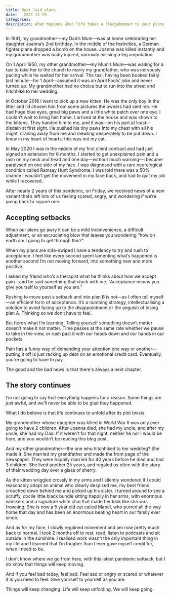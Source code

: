 ```yaml
---
title: Best laid plans
date:   2021-11-29
categories:
description: What happens when life takes a sledgehammer to your plans
---
```


In 1941, my grandmother—my Dad’s Mum—was at home celebrating her daughter Joanna’s 2nd birthday. In the middle of the festivities, a German fighter plane dropped a bomb on the house. Joanna was killed instantly and my grandmother was badly injured, narrowly missing a leg amputation.

On 1 April 1950, my other grandmother—my Mum’s Mum—was waiting for a taxi to take her to the church to marry my grandfather, who was nervously pacing while he waited for her arrival. The taxi, having been booked fairly last minute—for 1 April—assumed it was an April Fools’ joke and never turned up. My grandmother had no choice but to run into the street and hitchhike to her wedding.

In October 2016 I went to pick up a new kitten. He was the only boy in the litter and I’d chosen him from some pictures the owners had sent me. He had huge blue eyes, great big paws and a little white patch over one eye. I couldn’t wait to bring him home. I arrived at the house and was shown to the kittens. They handed him to me, and it was—on his part at least—disdain at first sight. He pushed his tiny paws into my chest with all his might, craning away from me and mewling desperately to be put down. I knew in my heart of hearts: this was not my cat. 

In May 2020 I was in the middle of my first client contract and had just signed an extension for 6 months. I started to get unexplained pain and a rash on my neck and head and one day—without much warning—I became paralysed on one side of my face. I was diagnosed with a rare neurological condition called Ramsay Hunt Syndrome. I was told there was a 50% chance I wouldn’t get the movement in my face back, and had to quit my job while I recovered.

After nearly 2 years of this pandemic, on Friday, we received news of a new variant that’s left lots of us feeling scared, angry, and wondering if we’re going back to square one. 

## Accepting setbacks

When our plans go awry it can be a mild inconvenience, a difficult adjustment, or an excruciating blow that leaves you wondering “how on earth am I going to get through this?”.

When my plans are side-swiped I have a tendency to try and rush to acceptance. I feel like every second spent lamenting what’s happened is another second I’m not moving forward, into something new and more positive.

I asked my friend who’s a therapist what he thinks about how we accept pain—and he said something that stuck with me. “Acceptance means you give yourself to yourself as you are.”

Rushing to move past a setback and into plan B is not—as I often tell myself—an efficient form of acceptance. It’s a numbing strategy, intellectualising a solution to avoid facing up to the disappointment or the anguish of losing plan A. Thinking so we don’t have to feel.

But here’s what I’m learning. Telling yourself something doesn’t matter doesn’t make it not matter. Time passes at the same rate whether we pause to take in the view, or rush past it with our heads down and our hands in our pockets.

Pain has a funny way of demanding your attention one way or another—putting it off is just racking up debt on an emotional credit card. Eventually, you're going to have to pay.

The good and the bad news is that there's always a next chapter. 

## The story continues

I’m not going to say that everything happens for a reason. Some things are _just_ awful, and we’ll never be able to be glad they happened.

What I do believe is that life continues to unfold after its plot twists.

My grandmother whose daughter was killed in World War II was only ever going to have 2 children. After Joanna died, she had my uncle, and after my uncle, she had my Dad. If it weren’t for that night, neither he nor I would be here, and you wouldn’t be reading this blog post.

And my other grandmother—the one who hitchhiked to her wedding? She made it. She married my grandfather and made the front page of the newspaper. They were happily married for 40 years before he died and had 3 children. She lived another 25 years, and regaled us often with the story of their wedding day over a glass of sherry.

As the kitten wriggled crossly in my arms and I silently wondered if I could reasonably adopt an animal who clearly despised me, my best friend crouched down behind me and picked up his sister. I turned around to see a scruffy, docile little black bundle sitting happily in her arms, with enormous whiskers and a signature white chin that made her look like she was frowning. She is now a 5 year old cat called Mabel, who purred all the way home that day and has been an enormous beating heart in our family ever since.

And as for my face, I slowly regained movement and am now pretty much back to normal. I took 2 months off to rest, read, listen to podcasts and sit outside in the sunshine. I realised work wasn’t the only important thing in my life and I learned that I’m tougher than I ever gave myself credit for, when I need to be.

I don’t know where we go from here, with this latest pandemic setback, but I do know that things will keep moving. 

And if you feel bad today, feel bad. Feel sad or angry or scared or whatever it is you need to feel. Give yourself to yourself as you are.

Things will keep changing. Life will keep unfolding. We will keep going. 
